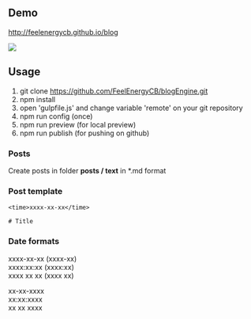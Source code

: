 ## Demo

http://feelenergycb.github.io/blog

![](http://dl1.joxi.net/drive/0002/1393/185713/150911/e3a35560ba.jpg)

## Usage

1. git clone https://github.com/FeelEnergyCB/blogEngine.git
2. npm install
3. open 'gulpfile.js' and change variable 'remote' on your git repository
4. npm run config (once)
5. npm run preview (for local preview)
6. npm run publish (for pushing on github)

### Posts

Create posts in folder **posts / text** in *.md format

### Post template
```
<time>xxxx-xx-xx</time>

# Title

```

### Date formats

xxxx-xx-xx (xxxx-xx)  
xxxx:xx:xx (xxxx:xx)  
xxxx xx xx (xxxx xx)  

xx-xx-xxxx  
xx:xx:xxxx  
xx xx xxxx  
